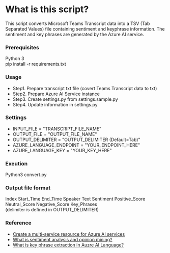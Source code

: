 # What is this script?
This script converts Microsoft Teams Transcript data into a TSV (Tab Separated Values) file containing sentiment and keyphrase information. The sentiment and key phrases are generated by the Azure AI service.

### Prerequisites
Python 3<br>
pip install -r requirements.txt

### Usage
- Step1. Prepare transcript txt file (covert Teams Transcript data to txt)
- Step2. Prepare Azure AI Service instance
- Step3. Create settings.py from settings.sample.py
- Step4. Update information in settings.py

### Settings
- INPUT_FILE = "TRANSCRIPT_FILE_NAME"
- OUTPUT_FILE = "OUTPUT_FILE_NAME"
- OUTPUT_DELIMITER = "OUTPUT_DELIMITER (Default=Tab)"
- AZURE_LANGUAGE_ENDPOINT = "YOUR_ENDPOINT_HERE"
- AZURE_LANGUAGE_KEY = "YOUR_KEY_HERE"

### Exeution
Python3 convert.py

### Output file format
Index	Start_Time	End_Time	Speaker	Text	Sentiment	Positive_Score	Neutral_Score	Negative_Score	Key_Phrases
<br>
(delimiter is defined in OUTPUT_DELIMITER)

### Reference
- [Create a multi-service resource for Azure AI services](https://learn.microsoft.com/en-us/azure/ai-services/multi-service-resource?tabs=windows&pivots=azportal)
- [What is sentiment analysis and opinion mining?](https://learn.microsoft.com/en-us/azure/ai-services/language-service/sentiment-opinion-mining/overview?tabs=prebuilt)
- [What is key phrase extraction in Auzre AI Language?](https://learn.microsoft.com/en-us/azure/ai-services/language-service/key-phrase-extraction/overview)
